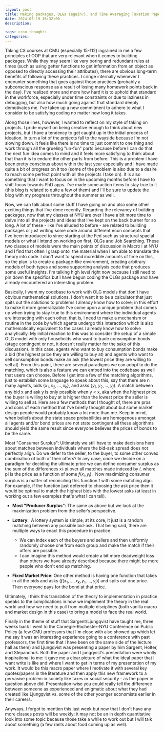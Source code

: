 ```yaml
---
layout: post
title: Making packages, OLGs (again?), and Time Averaging Taxation Paper
date: 2024-05-19 16:32:00
description: 

tags: econ-thoughts
categories:
---
```


Taking CS courses at CMU (especially 15-112) ingrained in me a few principles of OOP that are very relevant when it comes to building packages. While they may seem like very boring and redundant rules at times (such as using getter functions to get information from an object as opposed to directly accessing their attributes), there are obvious long-term benefits of following these practices. I cringe internally whenever I encounter something that goes against those practices (probably a subconscious response as a result of losing many homework points back in the day). I've realized more and more how hard it is to uphold that standard in the workforce, especially under time constraints or due to laziness in debugging, but also how much going against that standard deeply demotivates me. I've taken up a new commitment to adhere to what I consider to be satisfying coding no matter how long it takes.

Along those lines, however, I wanted to reflect on my style of taking on projects. I pride myself on being creative enough to think about new projects, but I have a tendency to get caught up in the initial process of ideation. In turn a lot of the projects fall to the wayside because I'm not slowing down. It feels like there is no time to just commit to one thing and work through all the grueling "un-fun" parts because before I can do that the next fun idea comes to mind and it feels more satisfying to think about that than it is to endure the other parts from before. This is a problem I have been pretty conscious about within the last year especially and I have made quite a bit of progress on it too (some of the problem is also due to a desire to reach some perfect point with all the projects I take on). It is also something that I want to focus on in the upcoming months before I have to shift focus towards PhD apps. I've made some action items to stay true to it (this blog is related to quite a few of them) and I'll be sure to update the blog with my progress throughout the summer as well.

Now, we can talk about some stuff I have going on and also some other exciting things that I've done recently. Regarding the relevancy of building packages, now that my classes at NYU are over I have a bit more time to delve into all the projects and ideas that I've kept on the back burner for so long. A lot of these - like I've alluded to before - are related to building packages or just writing some code around different econ concepts that I've been introduced to since starting at the Fed such as structural spacial models or what I intend on working on first, OLGs and Job Searching. These two classes of models were the main points of discussion in Macro I at NYU and I find that often I grasp onto  the material when I am able to translate the theory into code. I don't want to spend incredible amounts of time on this, so the plan is to create a package-like environment, creating arbitrary models of both types and some supporting analysis code that produces some useful insights. I'm talking high level right now because I still need to pin down the specifics but I have begun coding the OLGs package and have already encountered an interesting problem.

Basically, I want my codebase to work with OLG models that don't have obvious mathematical solutions. I don't want it to be a calculator that just spits out the solutions to problems I already know how to solve; in this effort to make it more generalizable I've come upon a unique problem that comes up when trying to stay true to this environment where the individual agents are interacting with each other, that is, I need to make a mechanism or routine in the code by which agents undergo this interaction which is also mathematically equivalent to the cases I already know how to solve analytically. My initial reaction to this was to consider the setup of a simple OLG model with only households who want to trade consumption bonds (stage contingent or not, it doesn't really matter for the sake of this discussion). In this case, agents who want to buy consumption bonds make a bid (the highest price they are willing to buy at) and agents who want to sell consumption bonds make an ask (the lowest price they are willing to sell at). From this point, there are several paradigms we can adopt to do the matching, which is also a feature we can embed into the codebase as well that users can choose. Before I get into a few of the matching algorithms, just to establish some language to speak about this, say that there are n many agents, bids $\{x_1, x_2, ..., x_k\}$, and asks $\{y_1, y_2, ..., y_j\}$. A match between any bid x and ask y is only possible when y < x, aka when the highest price the buyer is willing to buy at is higher than the lowest price the seller is willing to sell at. Here are a few methods that I thought of, there are pros and cons of each method that I've briefly thought about but some market design people would probably know a lot more than me. Keep in mind, when beliefs about the state space probabilities are homogenous amongst all agents and/or bond prices are not state contingent all these algorithms should yield the same result since everyone believes the prices of bonds to be the same.

Most "Consumer Surplus": Ultimately we still have to make decisions here about matches between individuals where the bid-ask spread does not perfectly align. Do we defer to the seller, to the buyer, to some other convex combination of both of their offers? In any case, once we decide on a paradigm for deciding the ultimate price we can define consumer surplus as the sum of the differences xi-pi over all matches made indexed by $i$, where pi is the price as a function of some $f(x_i,y_i)$.  Now maximizing consumer surplus is a matter of reconciling this function f with some matching algo. For example, if the function just deferred to choosing the ask price then it would be optimal to match the highest bids with the lowest asks (at least in working out a few examples that's what I can tell).

- **Most "Producer Surplus"**: The same as above but we look at the maximization problem from the seller’s perspective.

- **Lottery**:  A lottery system is simple; at its core, it just is a random matching between any possible bid-ask. That being said, there are multiple ways to enact this procedure in practice.
  - We can index each of the buyers and sellers and then uniformly randomly choose one from each group and make the match if their offers are possible.
  - I can imagine this method would create a bit more deadweight loss than others we have already described because there might be more people who don't end up matching.

- **Fixed Market Price**: One other method is having one function that takes in all the bids and asks ($f(x_1,...,x_k,y_1,...,y_j)$) and spits out one price. Then everyone pays for the bond at that price.

Ultimately, I think this translation of the theory to implementation in practice speaks to the complications in how we implement the theory in the real world and how we need to pull from multiple disciplines (both vanilla macro and market design in this case) to bring a model to face the real world.

Finally in the theme of stuff that Sargent/Ljungqvist have taught me, three weeks back I went to the Carnegie-Rochester-NYU Conference on Public Policy (a few CMU professors that I'm close with also showed up which let me say it was an interesting experience going to a conference with past professors, the first time that I have been on the same side of the lecture hall as them) and Ljungqvist was presenting a paper by him Sargent, Holter, and Stepanchuk. Both the paper and Ljungqvist's presentation were wholly inspirational to me: it gave me a clear picture of what the ideal paper that I want write is like and where I want to get in terms of my presentation of my work. It would be this macro paper where I motivate it with several key quotes/papers in the literature and then apply this new framework to a pervasive problem in society like taxes or social security - as the paper in question above did. Presentation-wise you could really tell the difference between someone as experienced and enigmatic about what they had created like Ljungqvist vs. some of the other younger economists earlier in their careers.

Anyways, I forgot to mention this last week but now that I don't have any more classes posts will be weekly; it may not be an in depth quantitative look into some topic because those take a while to work out but I will talk about something (a few rants about food coming up as well).
